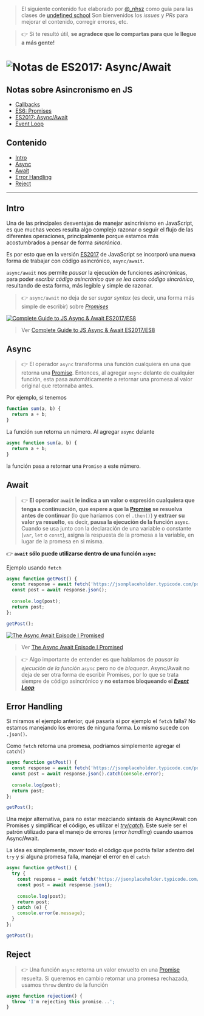 > El siguiente contenido fue elaborado por [@_nhsz](https://twitter.com/_nhsz) como guía para las clases de [undefined school](https://twitter.com/undefinedSchool)
> Son bienvenidos los _issues_ y _PRs_ para mejorar el contenido, corregir errores, etc. 

> 👉 Si te resultó útil, **se agradece que lo compartas para que le llegue a más gente!**

# ![Notas de ES2017: Async/Await](https://i.imgur.com/IYaNvE0.png)

## Notas sobre Asincronismo en JS

- [Callbacks](https://github.com/undefinedschool/notes-callbacks)
- [ES6: Promises](https://github.com/undefinedschool/notes-es6-promises)
- [ES2017: Async/Await](https://github.com/undefinedschool/notes-es2017-async-await)
- [Event Loop](https://github.com/undefinedschool/notes-event-loop)

## Contenido

- [Intro](https://github.com/undefinedschool/notes-es2017-async-await#intro)
- [Async](https://github.com/undefinedschool/notes-es2017-async-await#async)
- [Await](https://github.com/undefinedschool/notes-es2017-async-await#await)
- [Error Handling](https://github.com/undefinedschool/notes-es2017-async-await#error-handling)
- [Reject](https://github.com/undefinedschool/notes-es2017-async-await#reject)

---

## Intro

Una de las principales desventajas de manejar asincrinismo en JavaScript, es que muchas veces resulta algo complejo razonar o seguir el flujo de las diferentes operaciones, principalmente porque estamos más acostumbrados a pensar de forma _sincrónica_.

Es por esto que en la versión [ES2017](https://medium.com/@tmvvr/ecmascript-async-await-to-the-rescue-fc379ff89146) de JavaScript se incorporó una nueva forma de trabajar con código asincrónico, `async/await`.

`async/await` nos permite _pausar_ la ejecución de funciones asincrónicas, para poder _escribir código asincrónico que se lea como código sincrónico_, resultando de esta forma, más legible y simple de razonar.

> 👉 `async/await` no deja de ser _sugar syntax_ (es decir, una forma más simple de escribir) sobre [_Promises_](https://github.com/undefinedschool/notes-es6-promises/)

[![Complete Guide to JS Async & Await ES2017/ES8](https://img.youtube.com/vi/krAYA4rvbdA/0.jpg)](https://www.youtube.com/watch?v=krAYA4rvbdA)
> Ver [Complete Guide to JS Async & Await ES2017/ES8](https://www.youtube.com/watch?v=krAYA4rvbdA)

## Async

> 👉 El operador `async` transforma una función cualquiera en una que retorna una [Promise](https://github.com/undefinedschool/notes-es6-promises). Entonces, al agregar `async` delante de cualquier función, esta pasa automáticamente a retornar una promesa al valor original que retornaba antes. 

Por ejemplo, si tenemos

```js
function sum(a, b) {
  return a + b;
}
```

La función `sum` retorna un número. Al agregar `async` delante

```js
async function sum(a, b) {
  return a + b;
}
```

la función pasa a retornar una `Promise` a este número.

## Await

> 👉 **El operador `await` le indica a un valor o expresión cualquiera que tenga a continuación, que espere a que la [Promise](https://github.com/undefinedschool/notes-es6-promises) se resuelva antes de continuar** (lo que haríamos con el `.then()`) **y extraer su valor ya resuelto**, es decir, **pausa la ejecución de la función `async`**. Cuando se usa junto con la declaración de una variable o constante (`var`, `let` o `const`), asigna la respuesta de la promesa a la variable, en lugar de la promesa en si misma.

👉 **`await` sólo puede utilizarse dentro de una función `async`**

Ejemplo usando `fetch`

```js
async function getPost() {
  const response = await fetch('https://jsonplaceholder.typicode.com/posts/5');
  const post = await response.json();
  
  console.log(post);
  return post;
};

getPost();
```

[![The Async Await Episode I Promised](https://img.youtube.com/vi/vn3tm0quoqE/0.jpg)](https://www.youtube.com/watch?v=vn3tm0quoqE)
> Ver [The Async Await Episode I Promised](https://www.youtube.com/watch?v=vn3tm0quoqE)

> 👉 Algo importante de entender es que hablamos de _pausar la ejecución de la función `async`_ pero no de _bloquear_. Async/Await no deja de ser otra forma de escribir Promises, por lo que se trata siempre de código asincrónico y **no estamos bloqueando el [_Event Loop_](https://github.com/undefinedschool/notes-event-loop/)** 

## Error Handling

Si miramos el ejemplo anterior, qué pasaría si por ejemplo el `fetch` falla? No estamos manejando los errores de ninguna forma. Lo mismo sucede con `.json()`.

Como `fetch` retorna una promesa, podríamos simplemente agregar el `catch()`

```js
async function getPost() {
  const response = await fetch('https://jsonplaceholder.typicode.com/posts/5').catch(console.error);
  const post = await response.json().catch(console.error);
  
  console.log(post);
  return post;
};

getPost();
```

Una mejor alternativa, para no estar mezclando sintaxis de Async/Await con Promises y simplificar el código, es utilizar el [_try/catch_](https://www.youtube.com/watch?v=cFTFtuEQ-10). Este suele ser el patrón utilizado para el manejo de errores (_error handling_) cuando usamos Async/Await.

La idea es simplemente, mover todo el código que podría fallar adentro del `try` y si alguna promesa falla, manejar el error en el `catch`

```js
async function getPost() {
  try {
    const response = await fetch('https://jsonplaceholder.typicode.com/posts/5');
    const post = await response.json();
  
    console.log(post);
    return post;
  } catch (e) {
    console.error(e.message);
  }
};

getPost();
```

## Reject

> 👉 Una función `async` retorna un valor envuelto en una [Promise](https://github.com/undefinedschool/notes-es6-promises/) resuelta. Si queremos en cambio retornar una promesa rechazada, usamos `throw` dentro de la función

```js
async function rejection() {
  throw 'I'm rejecting this promise...';
}
```
